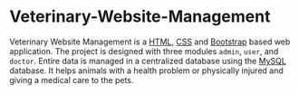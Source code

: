 # Veterinary-Website-Management
Veterinary Website Management is a [HTML](https://en.wikipedia.org/wiki/HTML "LCO"), [CSS](https://en.wikipedia.org/wiki/CSS "LCO") and [Bootstrap](https://en.wikipedia.org/wiki/Bootstrap_(front-end_framework) "LCO") based web application. The project is designed with three modules `admin`, `user`, and `doctor`. Entire data is managed in a centralized database using the [MySQL](https://en.wikipedia.org/wiki/MySQL "LCO") database. It helps animals with a health problem or physically injured and giving a medical care
to the pets.
